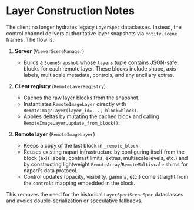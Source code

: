 # Layer Construction Notes

The client no longer hydrates legacy `LayerSpec` dataclasses. Instead, the
control channel delivers authoritative layer snapshots via `notify.scene`
frames. The flow is:

1. **Server** (`ViewerSceneManager`)
   - Builds a `SceneSnapshot` whose `layers` tuple contains JSON-safe blocks for
     each remote layer. These blocks include shape, axis labels, multiscale
     metadata, controls, and any ancillary extras.

2. **Client registry** (`RemoteLayerRegistry`)
   - Caches the raw layer blocks from the snapshot.
   - Instantiates `RemoteImageLayer` directly with
     `RemoteImageLayer(layer_id=..., block=block)`.
   - Applies deltas by mutating the cached block and calling
     `RemoteImageLayer.update_from_block()`.

3. **Remote layer** (`RemoteImageLayer`)
   - Keeps a copy of the last block in `_remote_block`.
   - Reuses existing napari infrastructure by configuring itself from the block
     (axis labels, contrast limits, extras, multiscale levels, etc.) and by
     constructing lightweight `RemoteArray`/`RemoteMultiscale` shims for napari’s
     data protocol.
   - Control updates (opacity, visibility, gamma, etc.) come straight from the
     `controls` mapping embedded in the block.

This removes the need for the historical `LayerSpec`/`SceneSpec` dataclasses and
avoids double-serialization or speculative fallbacks.
